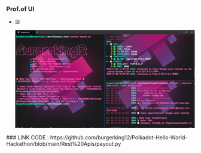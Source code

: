 
### Prof.of UI 
- [x] <p align="center">
    <a>
        <img src="./1.png" alt="Awesome-Burgerking"/>
    </a>
</p>
### LINK CODE : https://github.com/burgerking12/Polkadot-Hello-World-Hackathon/blob/main/Rest%20Apis/payout.py

